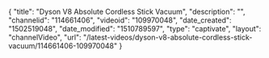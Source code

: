 {
    "title": "Dyson V8 Absolute Cordless Stick Vacuum",
    "description": "",
    "channelid": "114661406",
    "videoid": "109970048",
    "date_created": "1502519048",
    "date_modified": "1510789597",
    "type": "captivate",
    "layout": "channelVideo",
    "url": "\/latest-videos\/dyson-v8-absolute-cordless-stick-vacuum\/114661406-109970048"
}